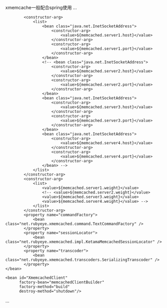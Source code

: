 xmemcache一般配合spring使用
...
<bean id="memcachedClientBuilder" class="net.rubyeye.xmemcached.XMemcachedClientBuilder"
			p:connectionPoolSize="${memcached.connectionPoolSize}"
			p:failureMode="${memcached.failureMode}">
			
			<constructor-arg>
				<list>
					<bean class="java.net.InetSocketAddress">
						<constructor-arg>
							<value>${memcached.server1.host}</value>
						</constructor-arg>
						<constructor-arg>
							<value>${memcached.server1.port}</value>
						</constructor-arg>
					</bean>
					<!-- <bean class="java.net.InetSocketAddress">
						<constructor-arg>
							<value>${memcached.server2.host}</value>
						</constructor-arg>
						<constructor-arg>
							<value>${memcached.server2.port}</value>
						</constructor-arg>
					</bean>
					<bean class="java.net.InetSocketAddress">
						<constructor-arg>
							<value>${memcached.server3.host}</value>
						</constructor-arg>
						<constructor-arg>
							<value>${memcached.server3.port}</value>
						</constructor-arg>
					</bean>
					<bean class="java.net.InetSocketAddress">
						<constructor-arg>
							<value>${memcached.server4.host}</value>
						</constructor-arg>
						<constructor-arg>
							<value>${memcached.server4.port}</value>
						</constructor-arg>
					</bean> -->
				</list>
			</constructor-arg>	
			<constructor-arg>
				<list>
					<value>${memcached.server1.weight}</value>
					<!-- <value>${memcached.server2.weight}</value>
					<value>${memcached.server3.weight}</value>
					<value>${memcached.server4.weight}</value> -->
				</list>
			</constructor-arg>	
			<property name="commandFactory">
				<bean class="net.rubyeye.xmemcached.command.TextCommandFactory" />
			</property>
			<property name="sessionLocator">  
            	<bean class="net.rubyeye.xmemcached.impl.KetamaMemcachedSessionLocator" />  
        	</property>  
        	<property name="transcoder">  
            	<bean class="net.rubyeye.xmemcached.transcoders.SerializingTranscoder" />  
        	</property>  
	</bean>
	
	<bean id="XmemcachedClient"
		  factory-bean="memcachedClientBuilder"
		  factory-method="build"
		  destroy-method="shutdown"/>	
...